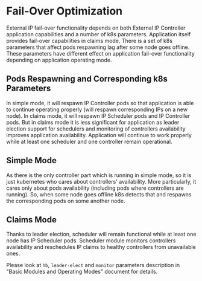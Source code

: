 Fail-Over Optimization
======================

External IP fail-over functionality depends on both External IP Controller
application capabilities and a number of k8s parameters.
Application itself provides fail-over capabilities in claims mode.
There is a set of k8s parameters that affect pods respawning lag after some
node goes offline. These parameters have different effect on application
fail-over functionality depending on application operating mode.

## Pods Respawning and Corresponding k8s Parameters

In simple mode, it will respawn IP Controller pods so that application is
able to continue operating properly (will respawn corresponding IPs on a new
node).
In claims mode, it will respawn IP Scheduler pods and IP Controller pods. But
in claims mode it is less significant for application as leader election
support for schedulers and monitoring of controllers availability improves
application availability. Application will continue to work properly while at
least one scheduler and one controller remain operational.

## Simple Mode

As there is the only controller part which is running in simple mode, so it is
just kubernetes who cares about controllers' availability. More particularly,
it cares only about pods availability (including pods where controllers are
running). So, when some node goes offline k8s detects that and respawns the
corresponding pods on some another node.

## Claims Mode

Thanks to leader election, scheduler will remain functional while at least one
node has IP Scheduler pods. Scheduler module monitors controllers availability
and reschedules IP claims to healthy controllers from unavailable ones.

Please look at `hb`, `leader-elect` and `monitor` parameters description in
"Basic Modules and Operating Modes" document for details.